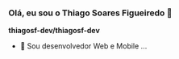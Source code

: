 ### Olá, eu sou o Thiago Soares Figueiredo 👋

**thiagosf-dev/thiagosf-dev**

- 🔭 Sou desenvolvedor Web e Mobile ... 
